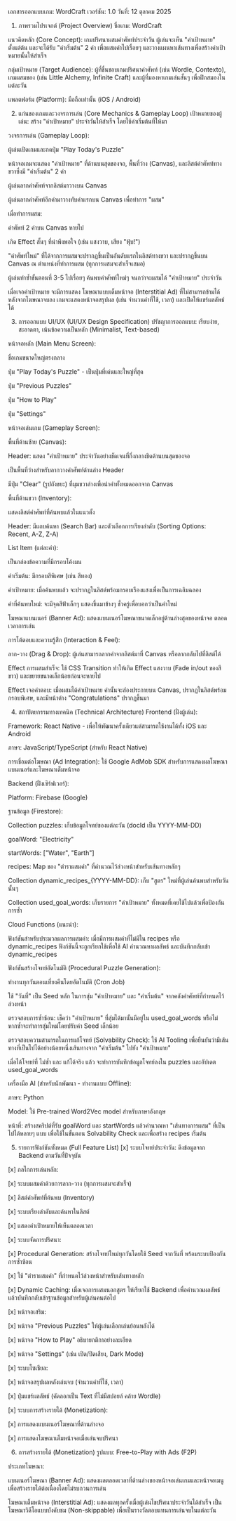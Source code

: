 เอกสารออกแบบเกม: WordCraft
เวอร์ชัน: 1.0
วันที่: 12 ตุลาคม 2025

1. ภาพรวมโปรเจกต์ (Project Overview)
ชื่อเกม: WordCraft

แนวคิดหลัก (Core Concept): เกมปริศนาผสมคำศัพท์ประจำวัน ผู้เล่นจะเห็น "คำเป้าหมาย" ตั้งแต่ต้น และจะได้รับ "คำเริ่มต้น" 2 คำ เพื่อผสมคำไปเรื่อยๆ และวางแผนหาเส้นทางเพื่อสร้างคำเป้าหมายนั้นให้สำเร็จ

กลุ่มเป้าหมาย (Target Audience): ผู้ที่ชื่นชอบเกมปริศนาคำศัพท์ (เช่น Wordle, Contexto), เกมผสมของ (เช่น Little Alchemy, Infinite Craft) และผู้ที่มองหาเกมเล่นสั้นๆ เพื่อฝึกสมองในแต่ละวัน

แพลตฟอร์ม (Platform): มือถือเท่านั้น (iOS / Android)

2. แก่นของเกมและวงจรการเล่น (Core Mechanics & Gameplay Loop)
เป้าหมายของผู้เล่น: สร้าง "คำเป้าหมาย" ประจำวันให้สำเร็จ โดยใช้คำเริ่มต้นที่ให้มา

วงจรการเล่น (Gameplay Loop):

ผู้เล่นเปิดเกมและกดปุ่ม "Play Today's Puzzle"

หน้าจอเกมจะแสดง "คำเป้าหมาย" ที่ด้านบนสุดของจอ, พื้นที่ว่าง (Canvas), และลิสต์คำศัพท์ทางขวาซึ่งมี "คำเริ่มต้น" 2 คำ

ผู้เล่นลากคำศัพท์จากลิสต์มาวางบน Canvas

ผู้เล่นลากคำศัพท์อีกคำมาวางทับคำแรกบน Canvas เพื่อทำการ "ผสม"

เมื่อทำการผสม:

คำศัพท์ 2 คำบน Canvas หายไป

เกิด Effect สั้นๆ ที่น่าพึงพอใจ (เช่น แสงวาบ, เสียง "ฟุ้บ!")

"คำศัพท์ใหม่" ที่ได้จากการผสมจะปรากฏขึ้นเป็นอันดับแรกในลิสต์ทางขวา และปรากฏขึ้นบน Canvas ณ ตำแหน่งที่ทำการผสม (ทุกการผสมจะสำเร็จเสมอ)

ผู้เล่นทำซ้ำขั้นตอนที่ 3-5 ไปเรื่อยๆ ค้นพบคำศัพท์ใหม่ๆ จนกว่าจะผสมได้ "คำเป้าหมาย" ประจำวัน

เมื่อเจอคำเป้าหมาย จะมีการแสดง โฆษณาแบบเต็มหน้าจอ (Interstitial Ad) ที่ไม่สามารถข้ามได้ หลังจากโฆษณาจบลง เกมจะแสดงหน้าจอสรุปผล (เช่น จำนวนคำที่ใช้, เวลา) และเปิดให้แชร์ผลลัพธ์ได้

3. การออกแบบ UI/UX (UI/UX Design Specification)
ปรัชญาการออกแบบ: เรียบง่าย, สะอาดตา, เน้นข้อความเป็นหลัก (Minimalist, Text-based)

หน้าจอหลัก (Main Menu Screen):

ชื่อเกมขนาดใหญ่ตรงกลาง

ปุ่ม "Play Today's Puzzle" - เป็นปุ่มที่เด่นและใหญ่ที่สุด

ปุ่ม "Previous Puzzles"

ปุ่ม "How to Play"

ปุ่ม "Settings"

หน้าจอเล่นเกม (Gameplay Screen):

พื้นที่ด้านซ้าย (Canvas):

Header: แสดง "คำเป้าหมาย" ประจำวันอย่างชัดเจนที่กึ่งกลางชิดด้านบนสุดของจอ

เป็นพื้นที่ว่างสำหรับลากวางคำศัพท์ด้านล่าง Header

มีปุ่ม "Clear" (รูปถังขยะ) ที่มุมขวาล่างเพื่อนำคำทั้งหมดออกจาก Canvas

พื้นที่ด้านขวา (Inventory):

แสดงลิสต์คำศัพท์ที่ค้นพบแล้วในแนวตั้ง

Header: มีแถบค้นหา (Search Bar) และตัวเลือกการเรียงลำดับ (Sorting Options: Recent, A-Z, Z-A)

List Item (แต่ละคำ):

เป็นกล่องข้อความที่มีกรอบโค้งมน

คำเริ่มต้น: มีกรอบสีพิเศษ (เช่น สีทอง)

คำเป้าหมาย: เมื่อค้นพบแล้ว จะปรากฏในลิสต์พร้อมกรอบเรืองแสงเพื่อเป็นการเฉลิมฉลอง

คำที่ค้นพบใหม่: จะมีจุดสีฟ้าเล็กๆ แสดงขึ้นมาข้างๆ ชั่วครู่เพื่อบอกว่าเป็นคำใหม่

โฆษณาแบนเนอร์ (Banner Ad): แสดงแบนเนอร์โฆษณาขนาดเล็กอยู่ด้านล่างสุดของหน้าจอ ตลอดเวลาการเล่น

การโต้ตอบและความรู้สึก (Interaction & Feel):

ลาก-วาง (Drag & Drop): ผู้เล่นสามารถลากคำจากลิสต์มาที่ Canvas หรือลากกลับไปที่ลิสต์ได้

Effect การผสมสำเร็จ: ใช้ CSS Transition ทำให้เกิด Effect แสงวาบ (Fade in/out ของสีขาว) และขยายขนาดเล็กน้อยก่อนจะหายไป

Effect เจอคำตอบ: เมื่อผสมได้คำเป้าหมาย คำนั้นจะส่องประกายบน Canvas, ปรากฏในลิสต์พร้อมกรอบพิเศษ, และมีหน้าต่าง "Congratulations" ปรากฏขึ้นมา

4. สถาปัตยกรรมทางเทคนิค (Technical Architecture)
Frontend (ฝั่งผู้เล่น):

Framework: React Native - เพื่อให้พัฒนาครั้งเดียวแต่สามารถใช้งานได้ทั้ง iOS และ Android

ภาษา: JavaScript/TypeScript (สำหรับ React Native)

การเชื่อมต่อโฆษณา (Ad Integration): ใช้ Google AdMob SDK สำหรับการแสดงผลโฆษณาแบนเนอร์และโฆษณาเต็มหน้าจอ

Backend (ฝั่งเซิร์ฟเวอร์):

Platform: Firebase (Google)

ฐานข้อมูล (Firestore):

Collection puzzles: เก็บข้อมูลโจทย์ของแต่ละวัน (docId เป็น YYYY-MM-DD)

goalWord: "Electricity"

startWords: ["Water", "Earth"]

recipes: Map ของ "ตำราผสมคำ" ที่คำนวณไว้ล่วงหน้าสำหรับเส้นทางหลักๆ

Collection dynamic_recipes_{YYYY-MM-DD}: เก็บ "สูตร" ใหม่ที่ผู้เล่นค้นพบสำหรับวันนั้นๆ

Collection used_goal_words: เก็บรายการ "คำเป้าหมาย" ทั้งหมดที่เคยใช้ไปแล้วเพื่อป้องกันการซ้ำ

Cloud Functions (แนะนำ):

ฟังก์ชันสำหรับประมวลผลการผสมคำ: เมื่อมีการผสมคำที่ไม่มีใน recipes หรือ dynamic_recipes ฟังก์ชันนี้จะถูกเรียกใช้เพื่อใช้ AI คำนวณหาผลลัพธ์ และบันทึกกลับเข้า dynamic_recipes

ฟังก์ชันสร้างโจทย์อัตโนมัติ (Procedural Puzzle Generation):

ทำงานทุกวันตอนเที่ยงคืนโดยอัตโนมัติ (Cron Job)

ใช้ "วันที่" เป็น Seed หลัก ในการสุ่ม "คำเป้าหมาย" และ "คำเริ่มต้น" จากคลังคำศัพท์ที่กำหนดไว้ล่วงหน้า

ตรวจสอบการซ้ำซ้อน: เช็คว่า "คำเป้าหมาย" ที่สุ่มได้มานั้นมีอยู่ใน used_goal_words หรือไม่ หากซ้ำจะทำการสุ่มใหม่โดยปรับค่า Seed เล็กน้อย

ตรวจสอบความสามารถในการแก้โจทย์ (Solvability Check): ใช้ AI Tooling เพื่อยืนยันว่ามีเส้นทางที่เป็นไปได้อย่างน้อยหนึ่งเส้นทางจาก "คำเริ่มต้น" ไปยัง "คำเป้าหมาย"

เมื่อได้โจทย์ที่ ไม่ซ้ำ และ แก้ได้จริง แล้ว จะทำการบันทึกข้อมูลโจทย์ลงใน puzzles และอัปเดต used_goal_words

เครื่องมือ AI (สำหรับนักพัฒนา - ทำงานแบบ Offline):

ภาษา: Python

Model: ใช้ Pre-trained Word2Vec model สำหรับภาษาอังกฤษ

หน้าที่: สร้างสคริปต์ที่รับ goalWord และ startWords แล้วคำนวณหา "เส้นทางการผสม" ที่เป็นไปได้หลายๆ แบบ เพื่อใช้ในขั้นตอน Solvability Check และเพื่อสร้าง recipes เริ่มต้น

5. รายการฟังก์ชันทั้งหมด (Full Feature List)
[x] ระบบโจทย์ประจำวัน: ดึงข้อมูลจาก Backend ตามวันที่ปัจจุบัน

[x] กลไกการเล่นหลัก:

[x] ระบบผสมคำด้วยการลาก-วาง (ทุกการผสมจะสำเร็จ)

[x] ลิสต์คำศัพท์ที่ค้นพบ (Inventory)

[x] ระบบเรียงลำดับและค้นหาในลิสต์

[x] แสดงคำเป้าหมายให้เห็นตลอดเวลา

[x] ระบบจัดการปริศนา:

[x] Procedural Generation: สร้างโจทย์ใหม่ทุกวันโดยใช้ Seed จากวันที่ พร้อมระบบป้องกันการซ้ำซ้อน

[x] ใช้ "ตำราผสมคำ" ที่กำหนดไว้ล่วงหน้าสำหรับเส้นทางหลัก

[x] Dynamic Caching: เมื่อเจอการผสมนอกสูตร ให้เรียกใช้ Backend เพื่อคำนวณผลลัพธ์แล้วบันทึกกลับเข้าฐานข้อมูลสำหรับผู้เล่นคนต่อไป

[x] หน้าจอเสริม:

[x] หน้าจอ "Previous Puzzles" ให้ผู้เล่นเลือกเล่นย้อนหลังได้

[x] หน้าจอ "How to Play" อธิบายกติกาอย่างละเอียด

[x] หน้าจอ "Settings" (เช่น เปิด/ปิดเสียง, Dark Mode)

[x] ระบบโซเชียล:

[x] หน้าจอสรุปผลหลังเล่นจบ (จำนวนคำที่ใช้, เวลา)

[x] ปุ่มแชร์ผลลัพธ์ (คัดลอกเป็น Text ที่ไม่มีสปอยล์ คล้าย Wordle)

[x] ระบบการสร้างรายได้ (Monetization):

[x] การแสดงแบนเนอร์โฆษณาที่ด้านล่างจอ

[x] การแสดงโฆษณาเต็มหน้าจอเมื่อเล่นจบปริศนา

6. การสร้างรายได้ (Monetization)
รูปแบบ: Free-to-Play with Ads (F2P)

ประเภทโฆษณา:

แบนเนอร์โฆษณา (Banner Ad): แสดงผลตลอดเวลาที่ด้านล่างของหน้าจอเล่นเกมและหน้าจอเมนู เพื่อสร้างรายได้ต่อเนื่องโดยไม่รบกวนการเล่น

โฆษณาเต็มหน้าจอ (Interstitial Ad): แสดงผลทุกครั้งเมื่อผู้เล่นไขปริศนาประจำวันได้สำเร็จ เป็นโฆษณาวิดีโอแบบบังคับชม (Non-skippable) เพื่อเป็นรางวัลตอบแทนการเล่นจบในแต่ละวัน